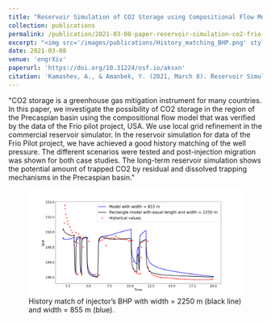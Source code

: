 ```yaml
---
title: "Reservoir Simulation of CO2 Storage using Compositional Flow Model for geological formations in Frio Field and Precaspian Basin"
collection: publications
permalink: /publication/2021-03-08-paper-reservoir-simulation-co2-frio-precaspian
excerpt: "<img src='/images/publications/History_matching_BHP.png' style='float:left;width:360px;height:120px;'>"
date: 2021-03-08
venue: 'engrXiv'
paperurl: 'https://doi.org/10.31224/osf.io/aksxn'
citation: 'Kamashev, A., & Amanbek, Y. (2021, March 8). Reservoir Simulation of CO2 Storage using Compositional Flow Model for geological formations in Frio Field and Precaspian Basin. engrXiv preprint.'
---
```


"CO2 storage is a greenhouse gas mitigation instrument for many countries.
In this paper, we investigate the possibility of CO2 storage in the region of the Precaspian basin using the compositional flow model that was verified by the data of the Frio pilot project, USA. 
We use local grid refinement in the commercial reservoir simulator. In the reservoir simulation for data of the Frio Pilot project,  we have achieved a good history matching of the well pressure. 
The different scenarios were tested and post-injection migration was shown for both case studies. The long-term reservoir simulation shows the potential amount of trapped CO2 by residual and 
dissolved trapping mechanisms in the Precaspian basin."


<figure>
  <p align="center">
  <div class="image_resize">
  <img src="/images/publications/History_matching_BHP.png"  alt="">
  <figcaption> History match of injector’s BHP with width = 2250 m (black line) and width = 855 m (blue). </figcaption>
  </div>
  </p>
</figure>